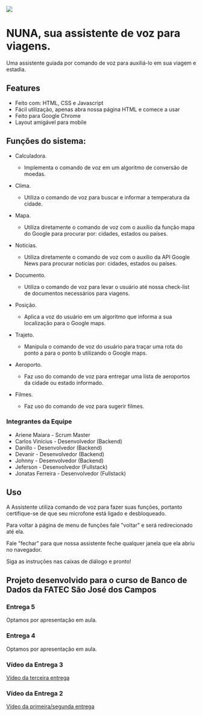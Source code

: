 ![](https://i.ibb.co/jMf6yxy/assistente5.png)

# NUNA, sua assistente de voz para viagens.

Uma assistente guiada por comando de voz para auxiliá-lo em sua viagem e estadia.

## Features

- Feito com: HTML, CSS e Javascript
- Fácil utilização, apenas abra nossa página HTML e comece a usar
- Feito para Google Chrome
- Layout amigável para mobile

## Funções do sistema:

- Calculadora.
    - Implementa o comando de voz em um algoritmo de conversão de moedas.

- Clima.
    - Utiliza o comando de voz para buscar e informar a temperatura da cidade.

- Mapa.
    - Utiliza diretamente o comando de voz com o auxílio da função mapa do Google para procurar por: cidades, estados ou países.

- Notícias.
    - Utiliza diretamente o comando de voz com o auxílio da API Google News para procurar notícias por: cidades, estados ou países.

- Documento.
    - Utiliza o comando de voz para levar o usuário até nossa check-list de documentos necessários para viagens.

- Posição.
    - Aplica a voz do usuário em um algoritmo que informa a sua localização para o Google maps.

- Trajeto.
    - Manipula o comando de voz do usuário para traçar uma rota do ponto a para o ponto b utilizando o Google maps.

- Aeroporto.
    - Faz uso do comando de voz para entregar uma lista de aeroportos da cidade ou estado informado.
    
- Filmes.
    - Faz uso do comando de voz para sugerir filmes.

### Integrantes da Equipe

- Ariene Maiara - Scrum Master
- Carlos Vinícius - Desenvolvedor (Backend)
- Danillo - Desenvolvedor (Backend)
- Devanir - Desenvolvedor (Backend)
- Johnny - Desenvolvedor (Backend)
- Jeferson - Desenvolvedor (Fullstack)
- Jonatas Ferreira - Desenvolvedor (Fullstack)

## Uso

A Assistente utiliza comando de voz para fazer suas funções, portanto certifique-se de que seu microfone está ligado e desbloqueado.

Para voltar à página de menu de funções fale "voltar" e será redirecionado até ela.

Fale "fechar" para que nossa assistente feche qualquer janela que ela abriu no navegador. 

Siga as instruções nas caixas de diálogo e pronto!

## Projeto desenvolvido para o curso de Banco de Dados da FATEC São José dos Campos

### Entrega 5
Optamos por apresentação em aula.

### Entrega 4
Optamos por apresentação em aula.

### Vídeo da Entrega 3
[Vídeo da terceira entrega](https://www.loom.com/share/620975322c244b12bfc26a5ca0351037)

### Vídeo da Entrega 2
[Vídeo da primeira/segunda entrega](https://www.loom.com/share/fa1e0fa0c4724228a0d2edfdfc510cff)
